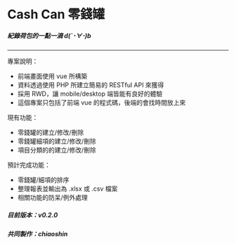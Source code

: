 # Cash Can 零錢罐

##### 紀錄荷包的一點一滴 d(`･∀･)b
---
專案說明：
* 前端畫面使用 vue 所構築
* 資料透過使用 PHP 所建立簡易的 RESTful API 來獲得
* 採用 RWD，讓 mobile/desktop 端皆能有良好的體驗
* 這個專案只包括了前端 vue 的程式碼，後端的會找時間放上來

現有功能：
* 零錢罐的建立/修改/刪除
* 零錢罐細項的建立/修改/刪除
* 項目分類的的建立/修改/刪除

預計完成功能：
* 零錢罐/細項的排序
* 整理報表並輸出為 .xlsx 或 .csv 檔案
* 相關功能的防呆/例外處理


##### 目前版本：v0.2.0
##### 共同製作：chiaoshin
